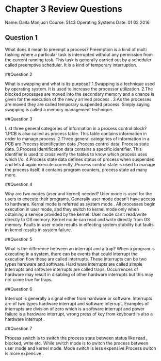 # Chapter 3 Review Questions
Name: Daita Manjusri
Course: 5143 Operating Systems
Date: 01 02 2016

## Question 1

What does it mean to preempt a process?
Preemption is a kind of multi tasking where a particular task is interrupted without any permission from the current running task. 
This task is generally carried out by a scheduler called preemptive scheduler. It is a kind of temporary interruption.

##Question 2

What is swapping and what is its purpose?
1.Swapping is a technique used by operating system. It is used to increase the processor utilization. 
2.The blocked processes are moved into the secondary memory and a chance is given for the execution of  the newly  arrived process .
3.As the processes are moved they are called temporary suspended process. Simply saying swapping is called a memory management technique.

##Question 3

List three general categories of information in a process control block?
1.PCB is also called as process table. This table contains information in order to manage process.
2.Three general categories of information in a PCB are Process identification data ,Process control data, Process state data.
3.Process identification data contains a specific identifier. This identifier is used to cross verify the tables to know which process uses which I/o. 
4.Process state data defines status of process when suspended and lets it again execute correctly .Process control state is used to manage the process itself, it contains program counters, process state ad many more.

##Question 4

Why are two modes (user and kernel) needed?
User mode is used for the users to execute their programs. Generally user mode doesn’t have access to hardware. Kernal mode is referred as system mode . 
All processes begin execution in user mode, and they switch to kernel mode only when obtaining a service provided by the kernel. User mode can't read/write directly to OS memory. 
Kernel mode can read and write directly from OS memory. Faults in user mode results in effecting system stability but faults in kernel results in system failure.

##Question 5

What is the difference between an interrupt and a trap?
When a program is executing in a system, there can be events that could interrupt the execution flow these are called interrupts. 
These interrupts can be two types hardware and software. Hard ware interrupts are called simple interrupts and software interrupts are called traps. 
Occurrences of hardware may result in disabling of other hardware interrupts but this may not come true for traps.

##Question 6

Interrupt is generally a signal either from hardware or software. 
Interrupts are of two types hardware interrupt and software interrupt. 
Examples of interrupts are division of zero which is a software interrupt and power failure is a hardware interrupt, wrong press of key from keyboard is also a hardware interrupt .

##Question 7

Process switch is to switch the process state between  status like read , blocked, write etc.
While switch mode is to switch the process between user mode and kernel mode.
Mode switch is less expensive.Process switch is more expensive .
